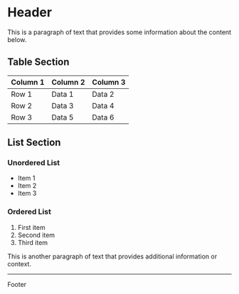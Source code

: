 # Header

This is a paragraph of text that provides some information about the content below.

## Table Section

| Column 1 | Column 2 | Column 3 |
|----------|----------|----------|
| Row 1    | Data 1   | Data 2   |
| Row 2    | Data 3   | Data 4   |
| Row 3    | Data 5   | Data 6   |

## List Section

### Unordered List
- Item 1
- Item 2
- Item 3

### Ordered List
1. First item
2. Second item
3. Third item

This is another paragraph of text that provides additional information or context.

---

Footer